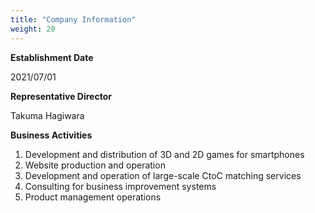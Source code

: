 ```yaml
---
title: "Company Information"
weight: 20
---
```


**Establishment Date**

2021/07/01

**Representative Director**

Takuma Hagiwara

**Business Activities**

1. Development and distribution of 3D and 2D games for smartphones
1. Website production and operation
1. Development and operation of large-scale CtoC matching services
1. Consulting for business improvement systems
1. Product management operations
